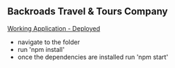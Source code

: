 ## Backroads Travel & Tours Company

[Working Application - Deployed](https://ashlynz-backroads.netlify.app/)

- navigate to the folder
- run 'npm install'
- once the dependencies are installed run 'npm start'
